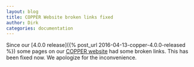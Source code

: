 ```yaml
---
layout: blog
title: COPPER Website broken links fixed
author: Dirk
categories: documentation
---
```


Since our [4.0.0 release]({% post_url 2016-04-13-copper-4.0.0-released %}) some pages on our [COPPER website](http://copper-engine.org) had some broken links. This has been fixed now. We apologize for the inconvenience.
